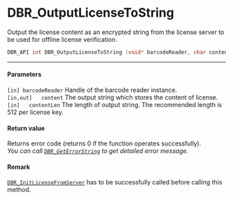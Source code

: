 
# DBR_OutputLicenseToString
Output the license content as an encrypted string from the license server to be used for offline license verification.

```c
DBR_API int DBR_OutputLicenseToString (void* barcodeReader, char content[], int contentLen)
```   

---
   
#### Parameters
`[in] barcodeReader` Handle of the barcode reader instance.   
`[in,out]	content` The output string which stores the content of license.  
`[in]	contentLen` The length of output string. The recommended length is 512 per license key.

#### Return value
Returns error code (returns 0 if the function operates successfully).    
*You can call [`DBR_GetErrorString`](DBR_GetErrorString.md) to get detailed error message.*

#### Remark
[`DBR_InitLicenseFromServer`](DBR_InitLicenseFromServer.md) has to be successfully called before calling this method.


